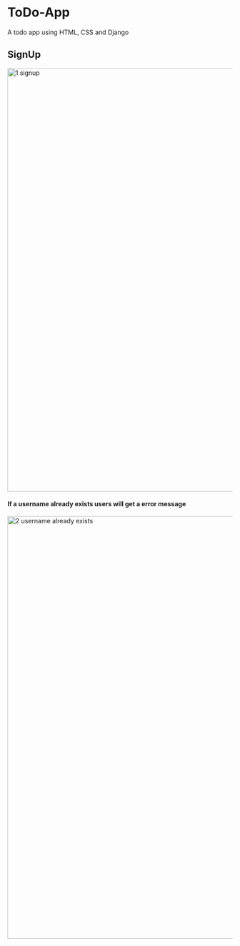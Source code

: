 # ToDo-App
A todo app using HTML, CSS and Django

## SignUp
<img width="949" alt="1  signup" src="https://user-images.githubusercontent.com/86501763/230791074-8e9cfa2b-f785-4bff-9436-a0b94e47ba59.png">

#### If a username already exists users will get a error message 
<img width="947" alt="2  username already exists" src="https://user-images.githubusercontent.com/86501763/230791197-8d6b049d-0b2f-4561-a8f8-09b9a101d73e.png">




